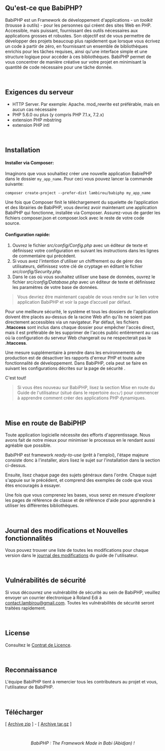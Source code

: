 ## Qu'est-ce que BabiPHP?

BabiPHP est un Framework de développement d'applications - un <i>toolkit</i> (trousse à outils) - pour les personnes qui créent des sites Web en PHP. Accessible, mais puissant, fournissant des outils nécessaires aux applications grosses et robustes. Son objectif est de vous permettre de développer des projets beaucoup plus rapidement que lorsque vous écrivez un code à partir de zéro, en fournissant un ensemble de bibliothèques enrichis pour les tâches requises, ainsi qu'une interface simple et une structure logique pour accéder à ces bibliothèques. BabiPHP permet de vous concentrer de manière créative sur votre projet en minimisant la quantité de code nécessaire pour une tâche donnée.

<br>

## Exigences du serveur

* HTTP Server. Par exemple: Apache. mod_rewrite est préférable, mais en aucun cas nécessaire
* PHP 5.6.0 ou plus (y compris PHP 7.1.x, 7.2.x)
* extension PHP mbstring
* extension PHP intl

<br>

## Installation

#### Installer via Composer:

Imaginons que vous souhaitiez créer une nouvelle application BabiePHP dans le dossier `my_app_name`. Pour ceci vous pouvez lancer la commande suivante:

```
composer create-project --prefer-dist lambirou/babiphp my_app_name
```

Une fois que Composer finit le téléchargement du squelette de l’application et des librairies de BabiPHP, vous devriez avoir maintenant une application BabiPHP qui fonctionne, installée via Composer. Assurez-vous de garder les fichiers composer.json et composer.lock avec le reste de votre code source.

#### Configuration rapide:

<ol>
<li>Ouvrez le fichier <i>src/config/Config.php</i> avec un éditeur de texte et définissez votre configuration en suivant les instructions dans les lignes de commentaire qui précèdent.</li>
<li>Si vous avez l'intention d'utiliser un chiffrement ou de gérer des utilisateurs, définissez votre clé de cryptage en éditant le fichier <i>src/config/Security.php</i>.</li>
<li>Dans le cas où vous souhaitez utiliser une base de données, ouvrez le fichier <i>src/config/Database.php</i> avec un éditeur de texte et définissez les paramètres de votre base de données.</li>
</ol>

> Vous devriez être maintenant capable de vous rendre sur le lien votre application BabiPHP et voir la page d’accueil par défaut.

Pour une meilleure sécurité, le système et tous les dossiers de l'application doivent être placés au-dessus de la racine Web afin qu'ils ne soient pas directement accessibles via un navigateur. Par défaut, les fichiers <b>.htaccess</b> sont inclus dans chaque dossier pour empêcher l'accès direct, mais il est préférable de les supprimer de l'accès public entièrement au cas où la configuration du serveur Web changerait ou ne respecterait pas le <b>.htaccess</b>.

Une mesure supplémentaire à prendre dans les environnements de production est de désactiver les rapports d'erreur PHP et toute autre fonctionnalité de développement. Dans BabiPHP, cela peut se faire en suivant les configurations décrites sur la page de sécurité .

C'est tout!

> Si vous êtes nouveau sur BabiPHP, lisez la section Mise en route du Guide de l'utilisateur (situé dans le repertoire `docs/`) pour commencer à apprendre comment créer des applications PHP dynamiques.

<br>

## Mise en route de BabiPHP

Toute application logicielle nécessite des efforts d'apprentissage. Nous avons fait de notre mieux pour minimiser le processus en le rendant aussi agréable que possible.

BabiPHP est framework <i>ready-to-use</i> (prêt à l'emploi), l'étape majeure consiste donc à l'installer, alors lisez le sujet sur l'installation dans la section ci-dessus.

Ensuite, lisez chaque page des sujets généraux dans l'ordre. Chaque sujet s'appuie sur le précédent, et comprend des exemples de code que vous êtes encouragés à essayer.

Une fois que vous comprenez les bases, vous serez en mesure d'explorer les pages de référence de classe et de référence d'aide pour apprendre à utiliser les différentes bibliothèques.

<br>

## Journal des modifications et Nouvelles fonctionnalités

Vous pouvez trouver une liste de toutes les modifications pour chaque version dans le <a href="https://github.com/lambirou/babiphp/blob/master/docs/CHANGELOG.md">journal des modifications</a> du guide de l'utilisateur.

<br>

## Vulnérabilités de sécurité

Si vous découvrez une vulnérabilité de sécurité au sein de BabiPHP, veuillez envoyer un courrier électronique à Roland Edi à contact.lambirou@gmail.com. Toutes les vulnérabilités de sécurité seront traitées rapidement.

<br>

## License

Consultez le [Contrat de Licence](/license).

<br>

## Reconnaissance

L'équipe BabiPHP tient à remercier tous les contributeurs au projet et vous, l'utilisateur de BabiPHP.

<br>

## Télécharger

[ [Archive zip](https://github.com/lambirou/babiphp/archive/master.zip) ] -
[ [Archive tar.gz](https://github.com/lambirou/babiphp/archive/master.tar.gz) ]

<br>

<p align="center">
<i>BabiPHP : The Framework Made in Babi (Abidjan) !</i>
</p>
